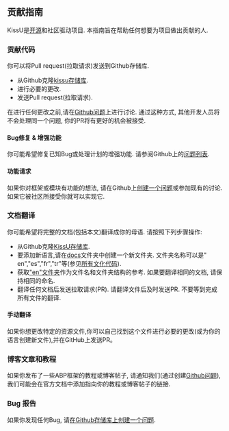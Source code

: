 ## 贡献指南

KissU是[开源](https://github.com/gongap/kissu)和社区驱动项目. 本指南旨在帮助任何想要为项目做出贡献的人.

### 贡献代码

你可以将Pull request(拉取请求)发送到Github存储库.

- 从Github克隆[kissu存储库](https://github.com/gongap/kissu/).
- 进行必要的更改.
- 发送Pull request(拉取请求).

在进行任何更改之前,请在[Github问题](https://github.com/gongap/kissu/issues)上进行讨论. 通过这种方式, 其他开发人员将不会处理同一个问题, 你的PR将有更好的机会被接受.

#### Bug修复 & 增强功能

你可能希望修复已知Bug或处理计划的增强功能. 请参阅Github上的[问题列表](https://github.com/gongap/kissu/issues).

#### 功能请求

如果你对框架或模块有功能的想法, 请在Github上[创建一个问题](https://github.com/abpframework/abp/issues/new)或参加现有的讨论. 如果它被社区所接受你就可以实现它.

### 文档翻译

你可能希望将完整的文档(包括本文)翻译成你的母语. 请按照下列步骤操作:

* 从Github克隆[KissU存储库](https://github.com/gongap/kissu/).
* 要添加新语言,请在[docs](https://github.com/gongap/kissu/tree/master/docs)文件夹中创建一个新文件夹. 文件夹名称可以是" en","es","fr","tr"等(参见[所有文化代码](https://msdn.microsoft.com/en-us/library/hh441729.aspx)).
* 获取["en"文件夹](https://github.com/gongap/kissu/tree/master/docs/en)作为文件名和文件夹结构的参考. 如果要翻译相同的文档, 请保持相同的命名.
* 翻译任何文档后发送拉取请求(PR). 请翻译文件后及时发送PR. 不要等到完成所有文件的翻译.

#### 手动翻译

如果你想更改特定的资源文件,你可以自己找到这个文件进行必要的更改(或为你的语言创建新文件),并在GitHub上发送PR。

### 博客文章和教程

如果你发布了一些ABP框架的教程或博客帖子, 请通知我们(通过创建[Github问题](https://github.com/gongap/kissu/issues)), 我们可能会在官方文档中添加指向你的教程或博客帖子的链接.

### Bug 报告

如果你发现任何Bug, 请[在Github存储库上创建一个问题](https://github.com/gongap/kissu/issues/new).